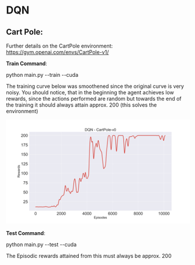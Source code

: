 # DQN

## Cart Pole: 

Further details on the CartPole environment: https://gym.openai.com/envs/CartPole-v1/

**Train Command**:

python main.py --train --cuda

The training curve below was smoothened since the original curve is very noisy. You should notice, that in the beginning the agent achieves low rewards, since the actions performed are random but towards the end of the training it should always attain approx. 200 (this solves the environment)

![](images/DQN_CartPole-v0.svg)

**Test Command**:

python main.py --test --cuda


The Episodic rewards attained from this must always be approx. 200

